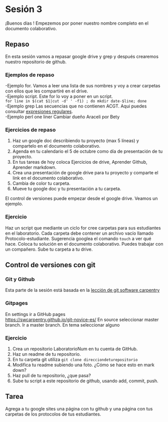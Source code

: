# Sesión 3  
¡Buenos días ! Empezemos por poner nuestro nombre completo en el documento colaborativo.  
  
## Repaso  
En esta sesión vamos a repasar google drive y grep y después crearemos nuestro repositorio de github.  

### Ejemplos de repaso    
  -Ejemplo for. Vamos a leer una lista de sus nombres y voy a crear carpetas con ellos que les compartiré en el drive.  
  -Ejemplo script. Este for lo voy a poner en un script.    
  `for line in $(cat $1|cut -d' ' -f1) ; do mkdir date-$line; done`  
  -Ejemplo grep Las secuencias que no contienen ACGT. Aqui puedes consultar [expresiones regulares](https://v4.software-carpentry.org/regexp/index.html).     
  -Ejemplo perl one liner Cambiar dueño Araceli por Bety  
 
### Ejercicios de repaso    
1. Haz un google doc describiendo tu proyecto (max 5 líneas) y compartelo en el documento colaborativo.  
2. Agenda en tu calendario el 5 de octubre como día de presentación de tu proyecto.    
3. En tus tareas de hoy coloca Ejercicios de drive, Aprender Github, Aprender markdown.   
4. Crea una presentación de google drive para tu proyecto y comparte el link en el documento colaborativo.  
5. Cambia de color tu carpeta.  
6. Mueve tu google doc y tu presentación a tu carpeta.  

El control de versiones puede empezar desde el google drive. Veamos un ejemplo.  

### Ejercicio  
Haz un script que mediante un ciclo for cree carpetas para sus estudiantes en el laboratorio. Cada carpeta debe contener un archivo vacío llamado Protocolo-estudiante. Sugerencia googlea el comando `touch` a ver qué hace. Coloca tu solución en el documento colaborativo. Puedes trabajar con un compañero. Sube tu carpeta a tu drive.         

## Control de versiones con git  
### Git y Github  
Esta parte de la sesión está basada en la [lección de git software carpentry](https://swcarpentry.github.io/git-novice-es/)  
### Gitpages
En settings ir a GitHub pages  
https://swcarpentry.github.io/git-novice-es/ 
En source seleccionar master branch. Ir a master branch. En tema seleccionar alguno

### Ejercicio 
1. Crea un repositorio LaboratorioNum en tu cuenta de GitHub.  
1. Haz un readme de tu repositorio.
2. En tu carpeta git utiliza `git clone direcciondeturepositorio`
3. Modifica tu readme subiendo una foto. ¿Cómo se hace esto en mark down?    
4. Haz pull de tu repositorio, ¿que pasa?  
5. Sube tu script a este repositorio de github, usando add, commit, push.  


## Tarea  
Agrega a tu google sites una página con tu github y una página con tus carpetas de los protocolos de tus estudiantes.   
